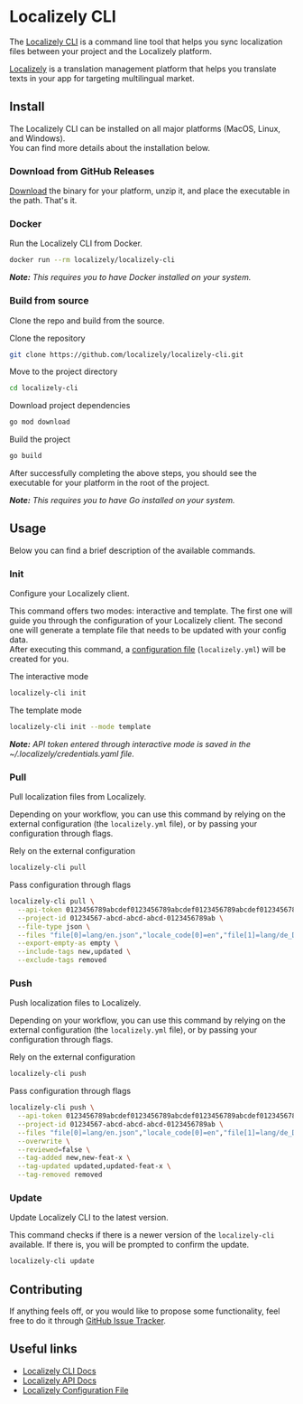# Localizely CLI

The [Localizely CLI](https://localizely.com/cli/) is a command line tool that helps you sync localization files between your project and the Localizely platform.

[Localizely](https://localizely.com/) is a translation management platform that helps you translate texts in your app for targeting multilingual market.

## Install

The Localizely CLI can be installed on all major platforms (MacOS, Linux, and Windows).  
You can find more details about the installation below.

### Download from GitHub Releases

[Download](https://github.com/localizely/localizely-cli/releases) the binary for your platform, unzip it, and place the executable in the path. That's it.

### Docker

Run the Localizely CLI from Docker.

```bash
docker run --rm localizely/localizely-cli
```

_**Note:** This requires you to have Docker installed on your system._

### Build from source

Clone the repo and build from the source.

Clone the repository

```bash
git clone https://github.com/localizely/localizely-cli.git
```

Move to the project directory

```bash
cd localizely-cli
```

Download project dependencies

```bash
go mod download
```

Build the project

```bash
go build
```

After successfully completing the above steps, you should see the executable for your platform in the root of the project.

_**Note:** This requires you to have Go installed on your system._

## Usage

Below you can find a brief description of the available commands.

### Init

Configure your Localizely client.

This command offers two modes: interactive and template. The first one will guide you through the configuration of your Localizely client. The second one will generate a template file that needs to be updated with your config data.  
After executing this command, a [configuration file](https://localizely.com/configuration-file/) (`localizely.yml`) will be created for you.

The interactive mode

```bash
localizely-cli init
```

The template mode

```bash
localizely-cli init --mode template
```

_**Note:** API token entered through interactive mode is saved in the ~/.localizely/credentials.yaml file._

### Pull

Pull localization files from Localizely.

Depending on your workflow, you can use this command by relying on the external configuration (the `localizely.yml` file), or by passing your configuration through flags.

Rely on the external configuration

```bash
localizely-cli pull
```

Pass configuration through flags

```bash
localizely-cli pull \
  --api-token 0123456789abcdef0123456789abcdef0123456789abcdef0123456789abcdef \
  --project-id 01234567-abcd-abcd-abcd-0123456789ab \
  --file-type json \
  --files "file[0]=lang/en.json","locale_code[0]=en","file[1]=lang/de_DE.json","locale_code[1]=de-DE" \
  --export-empty-as empty \
  --include-tags new,updated \
  --exclude-tags removed
```

### Push

Push localization files to Localizely.

Depending on your workflow, you can use this command by relying on the external configuration (the `localizely.yml` file), or by passing your configuration through flags.

Rely on the external configuration

```bash
localizely-cli push
```

Pass configuration through flags

```bash
localizely-cli push \
  --api-token 0123456789abcdef0123456789abcdef0123456789abcdef0123456789abcdef \
  --project-id 01234567-abcd-abcd-abcd-0123456789ab \
  --files "file[0]=lang/en.json","locale_code[0]=en","file[1]=lang/de_DE.json","locale_code[1]=de-DE" \
  --overwrite \
  --reviewed=false \
  --tag-added new,new-feat-x \
  --tag-updated updated,updated-feat-x \
  --tag-removed removed
```

### Update

Update Localizely CLI to the latest version.

This command checks if there is a newer version of the `localizely-cli` available. If there is, you will be prompted to confirm the update.

```bash
localizely-cli update
```

## Contributing

If anything feels off, or you would like to propose some functionality, feel free to do it through [GitHub Issue Tracker](https://github.com/localizely/localizely-cli/issues).

## Useful links

- [Localizely CLI Docs](https://localizely.com/cli/)
- [Localizely API Docs](https://api.localizely.com/swagger-ui/index.html)
- [Localizely Configuration File](https://localizely.com/configuration-file/)
